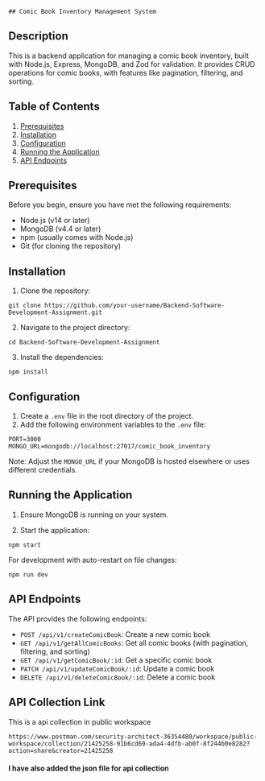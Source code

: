     ## Comic Book Inventory Management System

## Description

This is a backend application for managing a comic book inventory, built with Node.js, Express, MongoDB, and Zod for validation. It provides CRUD operations for comic books, with features like pagination, filtering, and sorting.

## Table of Contents

1. [Prerequisites](#prerequisites)
2. [Installation](#installation)
3. [Configuration](#configuration)
4. [Running the Application](#running-the-application)
5. [API Endpoints](#api-endpoints)

## Prerequisites

Before you begin, ensure you have met the following requirements:

* Node.js (v14 or later)
* MongoDB (v4.4 or later)
* npm (usually comes with Node.js)
* Git (for cloning the repository)

## Installation

1. Clone the repository:

```
git clone https://github.com/your-username/Backend-Software-Development-Assignment.git
```


2. Navigate to the project directory:

```
cd Backend-Software-Development-Assignment
```


3. Install the dependencies:
```
npm install
```


## Configuration

1. Create a `.env` file in the root directory of the project.
2. Add the following environment variables to the `.env` file:

```
PORT=3000
MONGO_URL=mongodb://localhost:27017/comic_book_inventory
```

Note: Adjust the `MONGO_URL` if your MongoDB is hosted elsewhere or uses different credentials.

## Running the Application

1. Ensure MongoDB is running on your system.

2. Start the application:
```
npm start
```

For development with auto-restart on file changes:

```
npm run dev
```

## API Endpoints

The API provides the following endpoints:

* `POST /api/v1/createComicBook`: Create a new comic book
* `GET /api/v1/getAllComicBooks`: Get all comic books (with pagination, filtering, and sorting)
* `GET /api/v1/getComicBook/:id`: Get a specific comic book
* `PATCH /api/v1/updateComicBook/:id`: Update a comic book
* `DELETE /api/v1/deleteComicBook/:id`: Delete a comic book

 ## API Collection Link

 This is a api collection in public workspace

 `https://www.postman.com/security-architect-36354480/workspace/public-workspace/collection/21425258-91b6cd69-ada4-4dfb-ab0f-8f244b0e8282?action=share&creator=21425258`

 
#### I have also added the json file for api collection